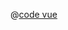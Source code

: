 <ClientOnly>
  <common-code-view name="data-raster" :is-code-view="false"/>
</ClientOnly>

@[code vue](../.vuepress/components/map/data/raster.vue)
